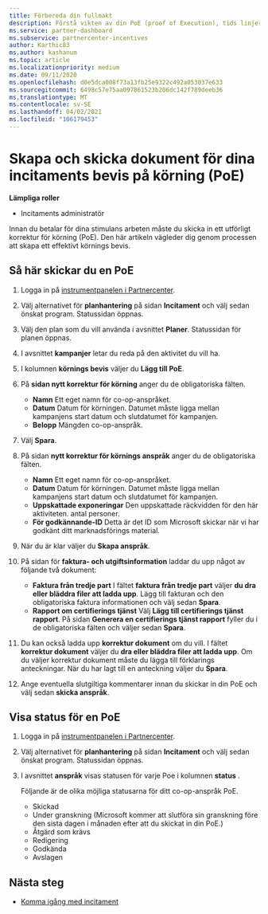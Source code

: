 ```yaml
---
title: Förbereda din fullmakt
description: Förstå vikten av din PoE (proof of Execution), tids linjer, Visa status och sändnings rikt linjer.
ms.service: partner-dashboard
ms.subservice: partnercenter-incentives
author: Karthic83
ms.author: kashanum
ms.topic: article
ms.localizationpriority: medium
ms.date: 09/11/2020
ms.openlocfilehash: d0e5dca008f73a13fb25e9322c492a053037e633
ms.sourcegitcommit: 6498c57e75aa097861523b206dc142f789deeb36
ms.translationtype: MT
ms.contentlocale: sv-SE
ms.lasthandoff: 04/02/2021
ms.locfileid: "106179453"
---
```

# <a name="create-and-submit-documents-for-your-incentives-proof-of-execution-poe"></a>Skapa och skicka dokument för dina incitaments bevis på körning (PoE)

**Lämpliga roller**

- Incitaments administratör

Innan du betalar för dina stimulans arbeten måste du skicka in ett utförligt korrektur för körning (PoE). Den här artikeln vägleder dig genom processen att skapa ett effektivt körnings bevis.

## <a name="how-to-submit-a-poe"></a>Så här skickar du en PoE

1. Logga in på [instrumentpanelen i Partnercenter](https://partner.microsoft.com/dashboard/).

2. Välj alternativet för **planhantering** på sidan **Incitament** och välj sedan önskat program. Statussidan öppnas.

3. Välj den plan som du vill använda i avsnittet **Planer**. Statussidan för planen öppnas.

4. I avsnittet **kampanjer** letar du reda på den aktivitet du vill ha.

5. I kolumnen **körnings bevis** väljer du **Lägg till PoE**.

6. På **sidan nytt korrektur för körning** anger du de obligatoriska fälten.

   - **Namn**  Ett eget namn för co-op-anspråket.
   - **Datum**  Datum för körningen. Datumet måste ligga mellan kampanjens start datum och slutdatumet för kampanjen.
   - **Belopp**  Mängden co-op-anspråk.

7. Välj **Spara**.

8. På sidan **nytt korrektur för körnings anspråk** anger du de obligatoriska fälten.

   - **Namn**  Ett eget namn för co-op-anspråket.
   - **Datum**  Datum för körningen. Datumet måste ligga mellan kampanjens start datum och slutdatumet för kampanjen.
   - **Uppskattade exponeringar**   Den uppskattade räckvidden för den här aktiviteten. antal personer.
   - **För godkännande-ID**   Detta är det ID som Microsoft skickar när vi har godkänt ditt marknadsförings material.

9. När du är klar väljer du **Skapa anspråk**.

10. På sidan för **faktura- och utgiftsinformation** laddar du upp något av följande två dokument:
    - **Faktura från tredje part**  I fältet **faktura från tredje part** väljer **du dra eller bläddra filer att ladda upp**. Lägg till fakturan och den obligatoriska faktura informationen och välj sedan **Spara**.
    - **Rapport om certifierings tjänst**  Välj **Lägg till certifierings tjänst rapport**. På sidan **Generera en certifierings tjänst rapport** fyller du i de obligatoriska fälten och väljer sedan **Spara**.

11. Du kan också ladda upp **korrektur dokument** om du vill. I fältet **korrektur dokument** väljer du **dra eller bläddra filer att ladda upp**. Om du väljer korrektur dokument måste du lägga till förklarings anteckningar. När du har lagt till en anteckning väljer du **Spara**.

12. Ange eventuella slutgiltiga kommentarer innan du skickar in din PoE och välj sedan **skicka anspråk**.

## <a name="view-the-status-of-a-poe"></a>Visa status för en PoE

1. Logga in på [instrumentpanelen i Partnercenter](https://partner.microsoft.com/dashboard/).

2. Välj alternativet för **planhantering** på sidan **Incitament** och välj sedan önskat program. Statussidan öppnas.

3. I avsnittet **anspråk** visas statusen för varje Poe i kolumnen **status** .

   Följande är de olika möjliga statusarna för ditt co-op-anspråk PoE.

   - Skickad
   - Under granskning (Microsoft kommer att slutföra sin granskning före den sista dagen i månaden efter att du skickat in din PoE.)
   - Åtgärd som krävs
   - Redigering
   - Godkända
   - Avslagen

## <a name="next-steps"></a>Nästa steg

- [Komma igång med incitament](incentives-get-started-intro.md)